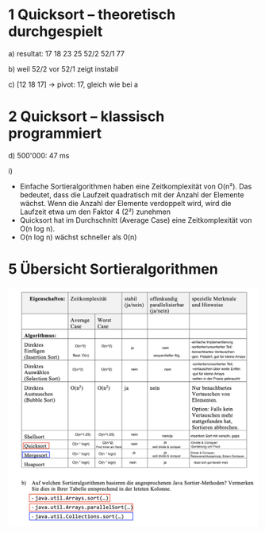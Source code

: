 # 1 Quicksort – theoretisch durchgespielt

a) resultat:   17 18 23 25 52/2 52/1 77   

b) weil 52/2 vor 52/1 zeigt instabil

c) [12 18 17] -> pivot: 17, gleich wie bei a

# 2 Quicksort – klassisch programmiert 

d) 500'000: 47 ms

i) 
- Einfache Sortieralgorithmen haben eine Zeitkomplexität von O(n²). Das bedeutet, dass die Laufzeit quadratisch mit der Anzahl der Elemente wächst. Wenn die Anzahl der Elemente verdoppelt wird, wird die Laufzeit etwa um den Faktor 4 (2²) zunehmen
- Quicksort hat im Durchschnitt (Average Case) eine Zeitkomplexität von O(n log n).
- O(n log n) wächst schneller als 0(n)

# 5 Übersicht Sortieralgorithmen
![sorting-alg.png](img%2Fsorting-alg.png)



